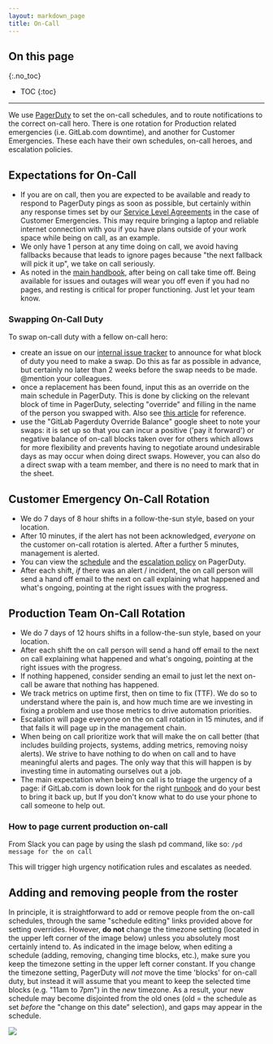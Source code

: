 ```yaml
---
layout: markdown_page
title: On-Call
---
```


## On this page
{:.no_toc}

- TOC
{:toc}

----

We use [PagerDuty](http://gitlab.pagerduty.com/) to
set the on-call schedules, and to route notifications to the correct on-call hero. There is one rotation for Production related emergencies (i.e. GitLab.com downtime), and another for Customer Emergencies. These each have their own schedules, on-call heroes, and escalation policies.


## Expectations for On-Call

- If you are on call, then you are expected to be available and ready to respond to PagerDuty pings as soon as possible, but certainly within any response times set by our [Service Level Agreements](https://about.gitlab.com/handbook/support/#sla) in the case of Customer Emergencies. This may require bringing a laptop and reliable internet connection with you if you have plans outside of your work space while being on call, as an example.
- We only have 1 person at any time doing on call, we avoid having fallbacks because that leads to ignore pages because "the next fallback will pick it up", we take on call seriously.
- As noted in the [main handbook](https://about.gitlab.com/handbook/#paid-time-off), after being on call take time off. Being available for issues and outages will wear you off even if you had no pages, and resting is critical for proper functioning. Just let your team know.

### Swapping On-Call Duty

To swap on-call duty with a fellow on-call hero:

- create an issue on our [internal issue tracker](https://dev.gitlab.org/organization/issues/new)
to announce for what block of duty you need to make a swap. Do this as far as possible in advance,
but certainly no later than 2 weeks before the swap needs to be made. @mention your colleagues.
- once a replacement has been found, input this as an override on the main schedule in PagerDuty.
This is done by clicking on the relevant block of time in PagerDuty, selecting "override" and
filling in the name of the person you swapped with. Also see [this article](https://support.pagerduty.com/hc/en-us/articles/202830170-Creating-and-Deleting-Overrides) for reference.
- use the "GitLab Pagerduty Override Balance" google sheet to note your swaps: it
is set up so that you can incur a positive ('pay it forward') or negative balance of on-call blocks
taken over for others which allows for more flexibility and prevents having to
negotiate around undesirable days as may occur when doing direct swaps. However,
you can also do a direct swap with a team member, and there is no need to mark that in the sheet.


## Customer Emergency On-Call Rotation

- We do 7 days of 8 hour shifts in a follow-the-sun style, based on your location.
- After 10 minutes, if the alert has not been acknowledged, _everyone_ on the customer on-call rotation is alerted. After a further 5 minutes, management is alerted. 
- You can view the [schedule](https://gitlab.pagerduty.com/schedules#PIQ317K) and the [escalation policy](https://gitlab.pagerduty.com/escalation_policies#PKV6GCH) on PagerDuty.
- After each shift, _if_ there was an alert / incident, the on call person will send a hand off email to the next on call explaining what happened and what's ongoing, pointing at the right issues with the progress.


## Production Team On-Call Rotation

- We do 7 days of 12 hours shifts in a follow-the-sun style, based on your location.
- After each shift the on call person will send a hand off email to the next on call explaining what happened and what's ongoing, pointing at the right issues with the progress.
- If nothing happened, consider sending an email to just let the next on-call be aware that nothing has happened.
- We track metrics on uptime first, then on time to fix (TTF). We do so to understand where the pain is, and how much time are we investing in fixing a problem and use those metrics to drive automation priorities.
- Escalation will page everyone on the on call rotation in 15 minutes, and if that fails it will page up in the management chain.
- When being on call prioritize work that will make the on call better (that includes building projects, systems, adding metrics, removing noisy alerts). We strive to have nothing to do when on call and to have meaningful alerts and pages. The only way that this will happen is by investing time in automating ourselves out a job.
- The main expectation when being on call is to triage the urgency of a page: if GitLab.com is down look for the right [runbook](https://dev.gitlab.org/cookbooks/runbooks) and do your best to bring it back up, but If you don't know what to do use your phone to call someone to help out.



### How to page current production on-call

From Slack you can page by using the slash pd command, like so: `/pd message for the on call`

This will trigger high urgency notification rules and escalates as needed.

## Adding and removing people from the roster

In principle, it is straightforward to add or remove people from the on-call schedules, through the same "schedule editing" links provided above for setting overrides. However, **do not** change the timezone setting (located in the upper left corner of the image below) unless you absolutely most certainly intend to. As indicated in the image below, when editing a schedule (adding, removing, changing time blocks, etc.), make sure you keep the timezone setting in the upper left corner constant. If you change the timezone setting, PagerDuty will _not_ move the time 'blocks' for on-call duty, but instead it will assume that you meant to keep the selected time blocks (e.g. "11am to 7pm") in the _new_ timezone. As a result, your new schedule may become disjointed from the old ones (old = the schedule as set _before_ the "change on this date" selection), and gaps may appear in the schedule.

![](/handbook/on-call/changing_pagerduty.png)
